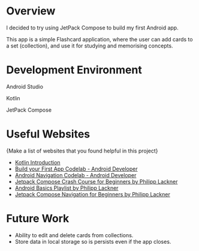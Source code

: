 # Overview

I decided to try using JetPack Compose to build my first Android app.

This app is a simple Flashcard application, where the user can add cards to a set (collection), and use it for studying and memorising concepts.

# Development Environment

Android Studio

Kotlin

JetPack Compose

# Useful Websites

{Make a list of websites that you found helpful in this project}
* [Kotlin Introduction](https://kotlinlang.org/docs/kotlin-tour-hello-world.html)
* [Build your First App Codelab - Android Developer](https://developer.android.com/codelabs/basic-android-kotlin-compose-first-app)
* [Android Navigation Codelab - Android Developer](https://developer.android.com/codelabs/basic-android-kotlin-compose-navigation)
* [Jetpack Compose Crash Course for Beginners by Philipp Lackner](https://www.youtube.com/watch?v=6_wK_Ud8--0)
* [Android Basics Playlist by Philipp Lackner](https://www.youtube.com/watch?v=SJw3Nu_h8kk&list=PLQkwcJG4YTCSVDhww92llY3CAnc_vUhsm)
* [Jetpack Compose Navigation for Beginners by Philipp Lackner](https://www.youtube.com/watch?v=4gUeyNkGE3g)
  
# Future Work

* Ability to edit and delete cards from collections.
* Store data in local storage so is persists even if the app closes.
